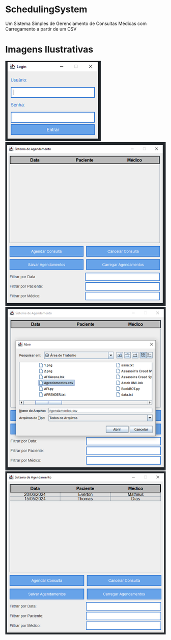 # SchedulingSystem
Um Sistema Simples de Gerenciamento de Consultas Médicas com Carregamento a partir de um CSV

# Imagens Ilustrativas
![Imagem 1](Images/Login.png)
![Imagem 2](Images/Principal.png)
![Imagem 3](Images/CarregamentoDeDados.png)
![Imagem 4](Images/DadosCarregados.png)